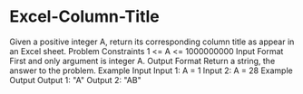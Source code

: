 # Excel-Column-Title
Given a positive integer A, return its corresponding column title as appear in an Excel sheet. Problem Constraints 1 &lt;= A &lt;= 1000000000 Input Format First and only argument is integer A. Output Format Return a string, the answer to the problem.  Example Input Input 1: A = 1 Input 2: A = 28  Example Output Output 1: "A" Output 2: "AB"

